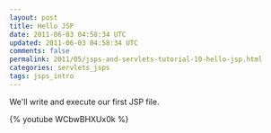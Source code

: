 ```yaml
---           
layout: post
title: Hello JSP
date: 2011-06-03 04:58:34 UTC
updated: 2011-06-03 04:58:34 UTC
comments: false
permalink: 2011/05/jsps-and-servlets-tutorial-10-hello-jsp.html
categories: servlets_jsps
tags: jsps_intro
---
```


We'll write and execute our first JSP file. 

{% youtube WCbwBHXUx0k %}